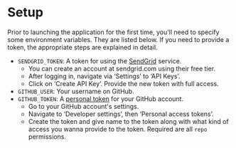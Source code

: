 # Setup

Prior to launching the application for the first time, you'll need to specify some environment variables. They are listed below. If you need to provide a token, the appropriate steps are explained in detail.

* `SENDGRID_TOKEN`: A token for using the [SendGrid](https://sendgrid.com/) service.
  - You can create an account at sendgrid.com using their free tier.
  - After logging in, navigate via ‘Settings’ to ‘API Keys’.
  - Click on ‘Create API Key’. Provide the new token with full access.
* `GITHUB_USER`: Your username on GitHub.
* `GITHUB_TOKEN`: A [personal token](https://help.github.com/en/github/authenticating-to-github/creating-a-personal-access-token-for-the-command-line) for your GitHub account.
  - Go to your GitHub account's settings.
  - Navigate to ‘Developer settings’, then ‘Personal access tokens’.
  - Create the token and give name to the token along with what kind of access you wanna provide to the token. Required are all `repo` permissions.
